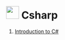# <img width="35" height="35" src="https://www.chillcode.org/img/Icons/icon_c-sharp.png"> Csharp
<div>
    <ol>
      <li><a href="https://www.chillcode.org/Csharp-basic/Introduction_to_Csharp.html">Introduction to C#</a></li>
    </ol>
</div>

